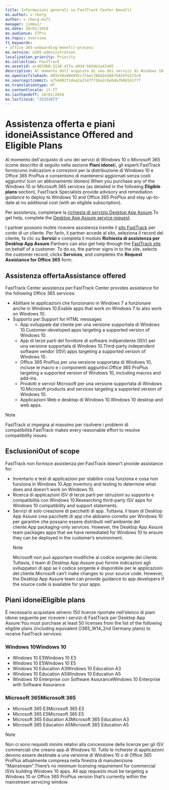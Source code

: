 ```yaml
---
title: Informazioni generali su FastTrack Center Benefit
ms.author: v-rberg
author: v-rberg-msft
manager: jimmuir
ms.date: 10/01/2018
ms.audience: ITPro
ms.topic: overview
f1_keywords:
- office-365-onboarding-benefit-process
ms.service: o365-administration
localization_priority: Priority
ms.collection: FastTrack
ms.assetid: ac467db0-3118-41fa-a93d-bb5de1e414d5
description: Al momento dell'acquisto di uno dei servizi di Windows 10 o Microsoft 365, gli esperti FastTrack forniscono indicazioni e correzioni per la distribuzione di Windows 10 e Office 365 ProPlus e consentono di mantenersi aggiornati senza costi aggiuntivi (con un abbonamento idoneo).
ms.openlocfilehash: 493e38ad0e091c77eec78bd2e388f8429fe223c0
ms.sourcegitcommit: a754d02f1dea1a2147f716a2cbebda7b68141777
ms.translationtype: HT
ms.contentlocale: it-IT
ms.lasthandoff: 10/01/2018
ms.locfileid: "25353673"
---
```

# <a name="assistance-offered-and-eligible-plans"></a><span data-ttu-id="6e2e0-103">Assistenza offerta e piani idonei</span><span class="sxs-lookup"><span data-stu-id="6e2e0-103">Assistance Offered and Eligible Plans</span></span>   

<span data-ttu-id="6e2e0-104">Al momento dell'acquisto di uno dei servizi di Windows 10 o Microsoft 365 (come descritto di seguito nella sezione **Piani idonei**), gli esperti FastTrack forniscono indicazioni e correzioni per la distribuzione di Windows 10 e Office 365 ProPlus e consentono di mantenersi aggiornati senza costi aggiuntivi (con un abbonamento idoneo).</span><span class="sxs-lookup"><span data-stu-id="6e2e0-104">When you purchase any of the Windows 10 or Microsoft 365 services (as detailed in the following **Eligible plans** section), FastTrack Specialists provide advisory and remediation guidance to deploy to Windows 10 and Office 365 ProPlus and stay up-to-date at no additional cost (with an eligible subscription).</span></span>

<span data-ttu-id="6e2e0-105">Per assistenza, completare la [richiesta di servizio Desktop App Assure](https://go.microsoft.com/fwlink/?linkid=2022721).</span><span class="sxs-lookup"><span data-stu-id="6e2e0-105">To get help, complete the [Desktop App Assure service request](https://go.microsoft.com/fwlink/?linkid=2022721).</span></span>

<span data-ttu-id="6e2e0-p101">I partner possono inoltre ricevere assistenza tramite il [sito FastTrack](https://go.microsoft.com/fwlink/?linkid=780698) per conto di un cliente. Per farlo, il partner accede al sito, seleziona il record del cliente, fa clic su **Servizi** e completa il modulo **Richiesta di assistenza per Desktop App Assure**.</span><span class="sxs-lookup"><span data-stu-id="6e2e0-p101">Partners can also get help through the [FastTrack site](https://go.microsoft.com/fwlink/?linkid=780698) on behalf of a customer. To do so, the partner signs in to the site, selects the customer record, clicks **Services**, and completes the **Request Assistance for Office 365** form.</span></span>

## <a name="assistance-offered"></a><span data-ttu-id="6e2e0-108">Assistenza offerta</span><span class="sxs-lookup"><span data-stu-id="6e2e0-108">Assistance offered</span></span>

<span data-ttu-id="6e2e0-109">FastTrack Center assistenza per:</span><span class="sxs-lookup"><span data-stu-id="6e2e0-109">FastTrack Center provides assistance for the following Office 365 services:</span></span>
- <span data-ttu-id="6e2e0-110">Abilitare le applicazioni che funzionano in Windows 7 a funzionare anche in Windows 10.</span><span class="sxs-lookup"><span data-stu-id="6e2e0-110">Enable apps that work on Windows 7 to also work on Windows 10.</span></span>
- <span data-ttu-id="6e2e0-111">Supporto per:</span><span class="sxs-lookup"><span data-stu-id="6e2e0-111">Support for HTML messages</span></span>
    - <span data-ttu-id="6e2e0-112">App sviluppate dal cliente per una versione supportata di Windows 10.</span><span class="sxs-lookup"><span data-stu-id="6e2e0-112">Customer-developed apps targeting a supported version of Windows 10.</span></span>
    - <span data-ttu-id="6e2e0-113">App di terze parti del fornitore di software indipendente (ISV) per una versione supportata di Windows 10.</span><span class="sxs-lookup"><span data-stu-id="6e2e0-113">Third-party independent software vendor (ISV) apps targeting a supported version of Windows 10.</span></span>
    - <span data-ttu-id="6e2e0-114">Office 365 ProPlus per una versione supportata di Windows 10, incluse le macro e i componenti aggiuntivi.</span><span class="sxs-lookup"><span data-stu-id="6e2e0-114">Office 365 ProPlus targeting a supported version of Windows 10, including macros and add-ins.</span></span>
    - <span data-ttu-id="6e2e0-115">Prodotti e servizi Microsoft per una versione supportata di Windows 10.</span><span class="sxs-lookup"><span data-stu-id="6e2e0-115">Microsoft products and services targeting a supported version of Windows 10.</span></span>
    - <span data-ttu-id="6e2e0-116">Applicazioni Web e desktop di Windows 10.</span><span class="sxs-lookup"><span data-stu-id="6e2e0-116">Windows 10 desktop and web apps.</span></span>
> [!NOTE]
> <span data-ttu-id="6e2e0-117">FastTrack si impegna al massimo per risolvere i problemi di compatibilità.</span><span class="sxs-lookup"><span data-stu-id="6e2e0-117">FastTrack makes every reasonable effort to resolve compatibility issues.</span></span> 

## <a name="out-of-scope"></a><span data-ttu-id="6e2e0-118">Esclusioni</span><span class="sxs-lookup"><span data-stu-id="6e2e0-118">Out of scope</span></span>

<span data-ttu-id="6e2e0-119">FastTrack non fornisce assistenza per:</span><span class="sxs-lookup"><span data-stu-id="6e2e0-119">FastTrack doesn’t provide assistance for:</span></span>
- <span data-ttu-id="6e2e0-120">Inventario e test di applicazioni per stabilire cosa funziona e cosa non funziona in Windows 10.</span><span class="sxs-lookup"><span data-stu-id="6e2e0-120">App inventory and testing to determine what does and doesn’t work on Windows 10.</span></span>
- <span data-ttu-id="6e2e0-121">Ricerca di applicazioni ISV di terze parti per istruzioni su supporto e compatibilità con Windows 10.</span><span class="sxs-lookup"><span data-stu-id="6e2e0-121">Researching third-party ISV apps for Windows 10 compatibility and support statements.</span></span>
- <span data-ttu-id="6e2e0-p102">Servizi di solo creazione di pacchetti di app. Tuttavia, il team di Desktop App Assure crea pacchetti di app che abbiamo corretto per Windows 10 per garantire che possano essere distribuiti nell'ambiente del cliente.</span><span class="sxs-lookup"><span data-stu-id="6e2e0-p102">App packaging-only services. However, the Desktop App Assure team packages apps that we have remediated for Windows 10 to ensure they can be deployed in the customer’s environment.</span></span>
    > [!NOTE]
    > <span data-ttu-id="6e2e0-p103">Microsoft non può apportare modifiche al codice sorgente del cliente. Tuttavia, il team di Desktop App Assure può fornire indicazioni agli sviluppatori di app se il codice sorgente è disponibile per le applicazioni del cliente.</span><span class="sxs-lookup"><span data-stu-id="6e2e0-p103">Microsoft can’t make changes to your source code. However, the Desktop App Assure team can provide guidance to app developers if the source code is available for your apps.</span></span>

 
## <a name="eligible-plans"></a><span data-ttu-id="6e2e0-126">Piani idonei</span><span class="sxs-lookup"><span data-stu-id="6e2e0-126">Eligible plans</span></span>

<span data-ttu-id="6e2e0-127">È necessario acquistare almeno 150 licenze riportate nell'elenco di piani idonei seguente per ricevere i servizi di FastTrack per Desktop App Assure:</span><span class="sxs-lookup"><span data-stu-id="6e2e0-127">You must purchase at least 50 licenses from the list of the following eligible plans (including equivalent O365_W14_2nd Germany plans) to receive FastTrack services:</span></span>

### <a name="windows-10"></a><span data-ttu-id="6e2e0-128">Windows 10</span><span class="sxs-lookup"><span data-stu-id="6e2e0-128">Windows 10</span></span>
- <span data-ttu-id="6e2e0-129">Windows 10 E3</span><span class="sxs-lookup"><span data-stu-id="6e2e0-129">Windows 10 E3</span></span>
- <span data-ttu-id="6e2e0-130">Windows 10 E5</span><span class="sxs-lookup"><span data-stu-id="6e2e0-130">Windows 10 E5</span></span>
- <span data-ttu-id="6e2e0-131">Windows 10 Education A3</span><span class="sxs-lookup"><span data-stu-id="6e2e0-131">Windows 10 Education A3</span></span>
- <span data-ttu-id="6e2e0-132">Windows 10 Education A5</span><span class="sxs-lookup"><span data-stu-id="6e2e0-132">Windows 10 Education A5</span></span> 
- <span data-ttu-id="6e2e0-133">Windows 10 Enterprise con Software Assurance</span><span class="sxs-lookup"><span data-stu-id="6e2e0-133">Windows 10 Enterprise with Software Assurance</span></span>

### <a name="microsoft-365"></a><span data-ttu-id="6e2e0-134">Microsoft 365</span><span class="sxs-lookup"><span data-stu-id="6e2e0-134">Microsoft 365</span></span>
- <span data-ttu-id="6e2e0-135">Microsoft 365 E3</span><span class="sxs-lookup"><span data-stu-id="6e2e0-135">Microsoft 365 E3</span></span>
- <span data-ttu-id="6e2e0-136">Microsoft 365 E5</span><span class="sxs-lookup"><span data-stu-id="6e2e0-136">Microsoft 365 E5</span></span>
- <span data-ttu-id="6e2e0-137">Microsoft 365 Education A3</span><span class="sxs-lookup"><span data-stu-id="6e2e0-137">Microsoft 365 Education A3</span></span>
- <span data-ttu-id="6e2e0-138">Microsoft 365 Education A5</span><span class="sxs-lookup"><span data-stu-id="6e2e0-138">Microsoft 365 Education A5</span></span>

> [!NOTE]
> <span data-ttu-id="6e2e0-p104">Non ci sono requisiti minimi relativi alla concessione delle licenze per gli ISV commerciali che creano app di Windows 10. Tutte le richieste di applicazioni devono essere destinate a una versione di Windows 10 o di Office 365 ProPlus attualmente compresa nella finestra di manutenzione "Mainstream".</span><span class="sxs-lookup"><span data-stu-id="6e2e0-p104">There’s no minimum licensing requirement for commercial ISVs building Windows 10 apps. All app requests must be targeting a Windows 10 or Office 365 ProPlus version that’s currently within the mainstream servicing window.</span></span> 
